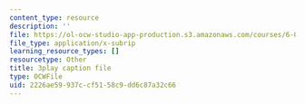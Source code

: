 ```yaml
---
content_type: resource
description: ''
file: https://ol-ocw-studio-app-production.s3.amazonaws.com/courses/6-0001-introduction-to-computer-science-and-programming-in-python-fall-2016/2226ae59937ccf5158c9dd6c87a32c66_lniF6ys2CIk.srt
file_type: application/x-subrip
learning_resource_types: []
resourcetype: Other
title: 3play caption file
type: OCWFile
uid: 2226ae59-937c-cf51-58c9-dd6c87a32c66
---
```

